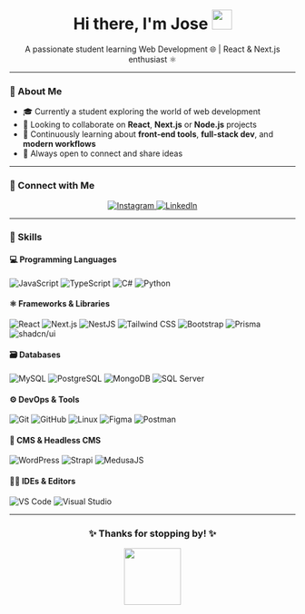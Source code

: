 <h1 align="center">Hi there, I'm Jose <img src="https://media.giphy.com/media/hvRJCLFzcasrR4ia7z/giphy.gif" width="35"/></h1>

<p align="center">
  A passionate student learning Web Development 🌐 | React & Next.js enthusiast ⚛️
</p>

---

### 📌 About Me

- 🎓 Currently a student exploring the world of web development  
- 🤝 Looking to collaborate on **React**, **Next.js** or **Node.js** projects  
- 🌱 Continuously learning about **front-end tools**, **full-stack dev**, and **modern workflows**  
- 💬 Always open to connect and share ideas  

---

### 🔗 Connect with Me

<p align="center">
  <a href="https://www.instagram.com/jxs90._" target="_blank">
    <img alt="Instagram" src="https://img.shields.io/badge/Instagram-E4405F?style=for-the-badge&logo=instagram&logoColor=white"/>
  </a>

 <a href="www.linkedin.com/in/jose-rh" target="_blank">
  <img alt="LinkedIn" src="https://img.shields.io/badge/LinkedIn-0A66C2?style=for-the-badge&logo=linkedin&logoColor=white"/>
</a>


</p>


---

### 🚀 Skills

#### 💻 Programming Languages
<p>
  <img alt="JavaScript" src="https://img.shields.io/badge/JavaScript-F7DF1E?style=for-the-badge&logo=javascript&logoColor=black"/>
  <img alt="TypeScript" src="https://img.shields.io/badge/TypeScript-3178C6?style=for-the-badge&logo=typescript&logoColor=white"/>
  <img alt="C#" src="https://img.shields.io/badge/C%23-239120?style=for-the-badge&logo=c-sharp&logoColor=white"/>
  <img alt="Python" src="https://img.shields.io/badge/Python-3776AB?style=for-the-badge&logo=python&logoColor=white"/>
</p>

#### ⚛️ Frameworks & Libraries
<p>
  <img alt="React" src="https://img.shields.io/badge/React-20232A?style=for-the-badge&logo=react&logoColor=61DAFB"/>
  <img alt="Next.js" src="https://img.shields.io/badge/Next.js-000000?style=for-the-badge&logo=nextdotjs&logoColor=white"/>
  <img alt="NestJS" src="https://img.shields.io/badge/NestJS-E0234E?style=for-the-badge&logo=nestjs&logoColor=white"/>
  <img alt="Tailwind CSS" src="https://img.shields.io/badge/TailwindCSS-38B2AC?style=for-the-badge&logo=tailwind-css&logoColor=white"/>
  <img alt="Bootstrap" src="https://img.shields.io/badge/Bootstrap-563D7C?style=for-the-badge&logo=bootstrap&logoColor=white"/>
  <img alt="Prisma" src="https://img.shields.io/badge/Prisma-2D3748?style=for-the-badge&logo=prisma&logoColor=white"/>
  <img alt="shadcn/ui" src="https://img.shields.io/badge/shadcn%2Fui-000000?style=for-the-badge&logo=radix-ui&logoColor=white"/>
</p>

#### 🗃️ Databases
<p>
  <img alt="MySQL" src="https://img.shields.io/badge/MySQL-4479A1?style=for-the-badge&logo=mysql&logoColor=white"/>
  <img alt="PostgreSQL" src="https://img.shields.io/badge/PostgreSQL-4169E1?style=for-the-badge&logo=postgresql&logoColor=white"/>
  <img alt="MongoDB" src="https://img.shields.io/badge/MongoDB-47A248?style=for-the-badge&logo=mongodb&logoColor=white"/>
  <img alt="SQL Server" src="https://img.shields.io/badge/SQL%20Server-CC2927?style=for-the-badge&logo=microsoftsqlserver&logoColor=white"/>
</p>

#### ⚙️ DevOps & Tools
<p>
  <img alt="Git" src="https://img.shields.io/badge/Git-F05033?style=for-the-badge&logo=git&logoColor=white"/>
  <img alt="GitHub" src="https://img.shields.io/badge/GitHub-181717?style=for-the-badge&logo=github&logoColor=white"/>
  <img alt="Linux" src="https://img.shields.io/badge/Linux-FCC624?style=for-the-badge&logo=linux&logoColor=black"/>
  <img alt="Figma" src="https://img.shields.io/badge/Figma-F24E1E?style=for-the-badge&logo=figma&logoColor=white"/>
  <img alt="Postman" src="https://img.shields.io/badge/Postman-FF6C37?style=for-the-badge&logo=postman&logoColor=white"/>
</p>

#### 🧠 CMS & Headless CMS
<p>
  <img alt="WordPress" src="https://img.shields.io/badge/WordPress-21759B?style=for-the-badge&logo=wordpress&logoColor=white"/>
  <img alt="Strapi" src="https://img.shields.io/badge/Strapi-4945FF?style=for-the-badge&logo=strapi&logoColor=white"/>
  <img alt="MedusaJS" src="https://img.shields.io/badge/MedusaJS-000000?style=for-the-badge&logo=medusa&logoColor=white"/>
</p>

#### 🧑‍💻 IDEs & Editors
<p>
  <img alt="VS Code" src="https://img.shields.io/badge/VS%20Code-007ACC?style=for-the-badge&logo=visualstudiocode&logoColor=white"/>
  <img alt="Visual Studio" src="https://img.shields.io/badge/Visual%20Studio-5C2D91?style=for-the-badge&logo=visualstudio&logoColor=white"/>
</p>

---

<h3 align="center">✨ Thanks for stopping by! ✨</h3>
<p align="center"><img src="https://media.giphy.com/media/3o7aD2saalBwwftBIY/giphy.gif" width="100"/></p>
